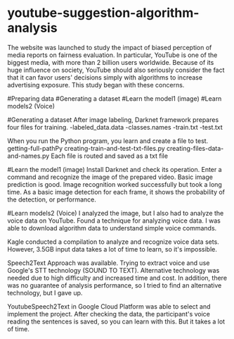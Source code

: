 # youtube-suggestion-algorithm-analysis
The website was launched to study the impact of biased perception of media reports on fairness evaluation. In particular, YouTube is one of the biggest media, with more than 2 billion users worldwide. Because of its huge influence on society, YouTube should also seriously consider the fact that it can favor users' decisions simply with algorithms to increase advertising exposure. This study began with these concerns.

#Preparing data
#Generating a dataset
#Learn the model1 (image)
#Learn models2 (Voice)

#Generating a dataset
After image labeling, Darknet framework prepares four files for training.
-labeled_data.data
-classes.names
-train.txt
-test.txt

When you run the Python program, you learn and create a file to test.
getting-full-pathPy
creating-train-and-test-txt-files.py
creating-files-data-and-names.py
Each file is routed and saved as a txt file

#Learn the model1 (image)
Install Darknet and check its operation.
Enter a command and recognize the image of the prepared video.
Basic image prediction is good.
Image recognition worked successfully but took a long time.
As a basic image detection for each frame, it shows the probability of the detection, or performance.

#Learn models2 (Voice)
I analyzed the image, but I also had to analyze the voice data on YouTube.
Found a technique for analyzing voice data.
I was able to download algorithm data to understand simple voice commands.

Kagle conducted a compilation to analyze and recognize voice data sets.
However, 3.5GB input data takes a lot of time to learn, so it's impossible.

Speech2Text Approach was available.
Trying to extract voice and use Google's STT technology (SOUND TO TEXT).
Alternative technology was needed due to high difficulty and increased time and cost.
In addition, there was no guarantee of analysis performance, so I tried to find an alternative technology, but I gave up.

YoutubeSpeech2Text in Google Cloud Platform was able to select and implement the project.
After checking the data, the participant's voice reading the sentences is saved, so you can learn with this.
But it takes a lot of time.

